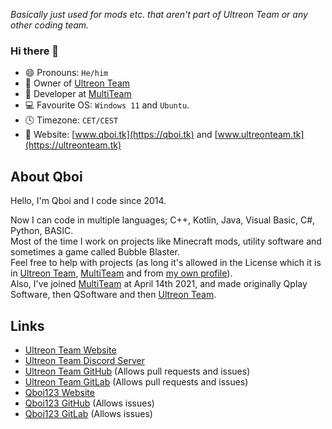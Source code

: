 *Basically just used for mods etc. that aren't part of Ultreon Team or any other coding team.*

### Hi there 👋
- 😄 Pronouns: `He/him`
- 🏢 Owner of [Ultreon Team](https://github.com/Ultreon) 
- 💼 Developer at [MultiTeam](https://github.com/MultiTeamDevGroup)
- 💻 Favourite OS: `Windows 11` and `Ubuntu`.
- 🕓 Timezone: `CET/CEST`
- 🔗 Website: [www.qboi.tk](https://qboi.tk) and [www.ultreonteam.tk](https://ultreonteam.tk)

## About Qboi
Hello, I'm Qboi and I code since 2014.  

Now I can code in multiple languages; C++, Kotlin, Java, Visual Basic, C#, Python, BASIC.  
Most of the time I work on projects like Minecraft mods, utility software and sometimes a game called Bubble Blaster.  
Feel free to help with projects (as long it's allowed in the License which it is in [Ultreon Team](https://github.com/Ultreon), [MultiTeam](https://github.com/MultiTeamDevGroup) and from [my own profile](https://github.com/Qboi123)).  
Also, I've joined [MultiTeam](https://github.com/MultiTeamDevGroup) at April 14th 2021, and made originally Qplay Software, then QSoftware and then [Ultreon Team](https://github.com/Ultreon).  

## Links
 - [Ultreon Team Website](https://ultreonteam.tk)
 - [Ultreon Team Discord Server](https://www.discord.gg/WePT9v2CmQ)
 - [Ultreon Team GitHub](https://github.com/Ultreon) (Allows pull requests and issues)
 - [Ultreon Team GitLab](https://gitlab.com/ultreon) (Allows pull requests and issues)
 - [Qboi123 Website](https://qboi.tk)
 - [Qboi123 GitHub](https://github.com/Qboi123) (Allows issues)
 - [Qboi123 GitLab](https://gitlab.com/qboi123) (Allows issues)
